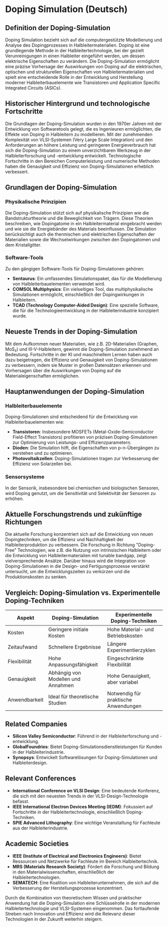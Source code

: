 # Doping Simulation (Deutsch)

## Definition der Doping-Simulation

Doping Simulation bezieht sich auf die computergestützte Modellierung und Analyse des Dopingprozesses in Halbleitermaterialien. Doping ist eine grundlegende Methode in der Halbleitertechnologie, bei der gezielt Verunreinigungen in einen Halbleiter eingeführt werden, um dessen elektrische Eigenschaften zu verändern. Die Doping-Simulation ermöglicht eine präzise Vorhersage der Auswirkungen von Doping auf die elektrischen, optischen und strukturellen Eigenschaften von Halbleitermaterialien und spielt eine entscheidende Rolle in der Entwicklung und Herstellung moderner Halbleiterbauelemente wie Transistoren und Application Specific Integrated Circuits (ASICs).

## Historischer Hintergrund und technologische Fortschritte

Die Grundlagen der Doping-Simulation wurden in den 1970er Jahren mit der Entwicklung von Softwaretools gelegt, die es Ingenieuren ermöglichten, die Effekte von Doping in Halbleitern zu modellieren. Mit der zunehmenden Komplexität von VLSI-Systemen (Very Large Scale Integration) und den Anforderungen an höhere Leistung und geringeren Energieverbrauch hat sich die Doping-Simulation zu einem unverzichtbaren Werkzeug in der Halbleiterforschung und -entwicklung entwickelt. Technologische Fortschritte in den Bereichen Computerleistung und numerische Methoden haben die Genauigkeit und Effizienz von Doping-Simulationen erheblich verbessert.

## Grundlagen der Doping-Simulation

### Physikalische Prinzipien

Die Doping-Simulation stützt sich auf physikalische Prinzipien wie die Bandstrukturtheorie und die Beweglichkeit von Trägern. Diese Theorien beschreiben, wie Dopingatome in ein Halbleitermaterial eingebracht werden und wie sie die Energiebänder des Materials beeinflussen. Die Simulation berücksichtigt auch die thermischen und elektrischen Eigenschaften der Materialien sowie die Wechselwirkungen zwischen den Dopingatomen und dem Kristallgitter.

### Software-Tools

Zu den gängigen Software-Tools für Doping-Simulationen gehören:

- **Sentaurus**: Ein umfassendes Simulationspaket, das für die Modellierung von Halbleiterbauelementen verwendet wird.
- **COMSOL Multiphysics**: Ein vielseitiges Tool, das multiphysikalische Simulationen ermöglicht, einschließlich der Dopingwirkungen in Halbleitern.
- **TCAD (Technology Computer-Aided Design)**: Eine spezielle Software, die für die Technologieentwicklung in der Halbleiterindustrie konzipiert wurde.

## Neueste Trends in der Doping-Simulation

Mit dem Aufkommen neuer Materialien, wie z.B. 2D-Materialien (Graphen, MoS₂) und III-V-Halbleitern, gewinnt die Doping-Simulation zunehmend an Bedeutung. Fortschritte in der KI und maschinellem Lernen haben auch dazu beigetragen, die Effizienz und Genauigkeit von Doping-Simulationen zu verbessern, indem sie Muster in großen Datensätzen erkennen und Vorhersagen über die Auswirkungen von Doping auf die Materialeigenschaften ermöglichen.

## Hauptanwendungen der Doping-Simulation

### Halbleiterbauelemente

Doping-Simulationen sind entscheidend für die Entwicklung von Halbleiterbauelementen wie:

- **Transistoren**: Insbesondere MOSFETs (Metal-Oxide-Semiconductor Field-Effect Transistors) profitieren von präzisen Doping-Simulationen zur Optimierung von Leistungs- und Effizienzparametern.
- **Dioden**: Die Simulation hilft, die Eigenschaften von p-n-Übergängen zu verstehen und zu optimieren.
- **Photovoltaikzellen**: Doping-Simulationen tragen zur Verbesserung der Effizienz von Solarzellen bei.

### Sensorsysteme

In der Sensorik, insbesondere bei chemischen und biologischen Sensoren, wird Doping genutzt, um die Sensitivität und Selektivität der Sensoren zu erhöhen.

## Aktuelle Forschungstrends und zukünftige Richtungen

Die aktuelle Forschung konzentriert sich auf die Entwicklung von neuen Dopingtechniken, um die Effizienz und Nachhaltigkeit der Halbleiterproduktion zu verbessern. Die Forschung in Richtung "Doping-Free" Technologien, wie z.B. die Nutzung von intrinsischen Halbleitern oder die Entwicklung von Halbleitermaterialien mit tunable bandgap, zeigt vielversprechende Ansätze. Darüber hinaus wird die Integration von Doping-Simulationen in die Design- und Fertigungsprozesse verstärkt untersucht, um die Entwicklungszeiten zu verkürzen und die Produktionskosten zu senken.

## Vergleich: Doping-Simulation vs. Experimentelle Doping-Techniken

| Aspekt                      | Doping-Simulation                     | Experimentelle Doping-Techniken           |
|-----------------------------|---------------------------------------|-------------------------------------------|
| Kosten                      | Geringere initiale Kosten             | Hohe Material- und Betriebskosten         |
| Zeitaufwand                 | Schnellere Ergebnisse                  | Längere Experimentierzyklen               |
| Flexibilität                | Hohe Anpassungsfähigkeit               | Eingeschränkte Flexibilität                |
| Genauigkeit                 | Abhängig von Modellen und Annahmen    | Hohe Genauigkeit, aber variabel           |
| Anwendbarkeit               | Ideal für theoretische Studien         | Notwendig für praktische Anwendungen       |

## Related Companies

- **Silicon Valley Semiconductor**: Führend in der Halbleiterforschung und -entwicklung.
- **GlobalFoundries**: Bietet Doping-Simulationsdienstleistungen für Kunden in der Halbleiterindustrie.
- **Synopsys**: Entwickelt Softwarelösungen für Doping-Simulationen und Halbleiterdesign.

## Relevant Conferences

- **International Conference on VLSI Design**: Eine bedeutende Konferenz, die sich mit den neuesten Trends in der VLSI-Design-Technologie befasst.
- **IEEE International Electron Devices Meeting (IEDM)**: Fokussiert auf Fortschritte in der Halbleitertechnologie, einschließlich Doping-Techniken.
- **SPIE Advanced Lithography**: Eine wichtige Veranstaltung für Fachleute aus der Halbleiterindustrie.

## Academic Societies

- **IEEE (Institute of Electrical and Electronics Engineers)**: Bietet Ressourcen und Netzwerke für Fachleute im Bereich Halbleitertechnik.
- **MRS (Materials Research Society)**: Fördert die Forschung und Bildung in den Materialwissenschaften, einschließlich der Halbleitertechnologien.
- **SEMATECH**: Eine Koalition von Halbleiterunternehmen, die sich auf die Verbesserung der Herstellungsprozesse konzentriert.

Durch die Kombination von theoretischem Wissen und praktischer Anwendung hat die Doping-Simulation eine Schlüsselrolle in der modernen Halbleitertechnologie und VLSI-Systemen eingenommen. Das fortlaufende Streben nach Innovation und Effizienz wird die Relevanz dieser Technologien in der Zukunft weiterhin steigern.